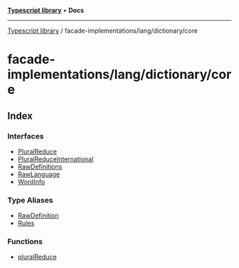 [**Typescript library**](../../../../index.md) • **Docs**

***

[Typescript library](../../../../modules.md) / facade-implementations/lang/dictionary/core

# facade-implementations/lang/dictionary/core

## Index

### Interfaces

- [PluralReduce](interfaces/PluralReduce.md)
- [PluralReduceInternational](interfaces/PluralReduceInternational.md)
- [RawDefinitions](interfaces/RawDefinitions.md)
- [RawLanguage](interfaces/RawLanguage.md)
- [WordInfo](interfaces/WordInfo.md)

### Type Aliases

- [RawDefinition](type-aliases/RawDefinition.md)
- [Rules](type-aliases/Rules.md)

### Functions

- [pluralReduce](functions/pluralReduce.md)
